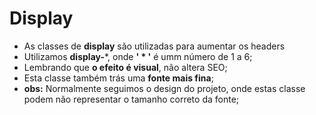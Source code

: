 # Display
- As classes de **display** são utilizadas para aumentar os headers
- Utilizamos **display-***, onde **' * '** é umm número de 1 a 6;
- Lembrando que **o efeito é visual**, não altera SEO;
- Esta classe também trás uma **fonte mais fina**;
- **obs:** Normalmente seguimos o design do projeto, onde estas classe podem não representar o tamanho correto da fonte;
